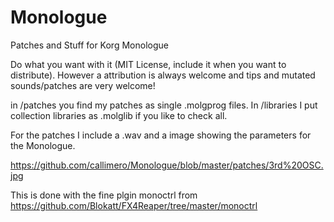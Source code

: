 # Monologue
Patches and Stuff for Korg Monologue

Do what you want with it (MIT License, include it when you want to distribute). However a attribution is always welcome and tips and mutated sounds/patches are very welcome!

in /patches you find my patches as single .molgprog files. In /libraries I put collection libraries as .molglib if you like to check all.

For the patches I include a .wav and a image showing the parameters for the Monologue. 

https://github.com/callimero/Monologue/blob/master/patches/3rd%20OSC.jpg

This is done with the fine plgin monoctrl from https://github.com/Blokatt/FX4Reaper/tree/master/monoctrl

